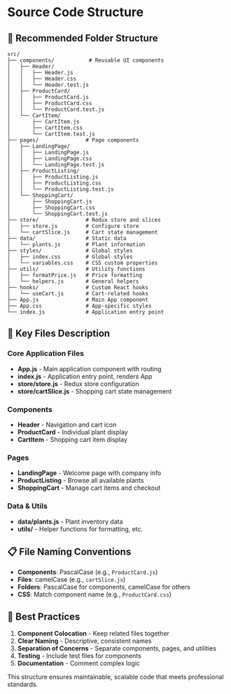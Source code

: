 # Source Code Structure

## 📁 Recommended Folder Structure

```
src/
├── components/           # Reusable UI components
│   ├── Header/
│   │   ├── Header.js
│   │   ├── Header.css
│   │   └── Header.test.js
│   ├── ProductCard/
│   │   ├── ProductCard.js
│   │   ├── ProductCard.css
│   │   └── ProductCard.test.js
│   └── CartItem/
│       ├── CartItem.js
│       ├── CartItem.css
│       └── CartItem.test.js
├── pages/               # Page components
│   ├── LandingPage/
│   │   ├── LandingPage.js
│   │   ├── LandingPage.css
│   │   └── LandingPage.test.js
│   ├── ProductListing/
│   │   ├── ProductListing.js
│   │   ├── ProductListing.css
│   │   └── ProductListing.test.js
│   └── ShoppingCart/
│       ├── ShoppingCart.js
│       ├── ShoppingCart.css
│       └── ShoppingCart.test.js
├── store/               # Redux store and slices
│   ├── store.js         # Configure store
│   └── cartSlice.js     # Cart state management
├── data/                # Static data
│   └── plants.js        # Plant information
├── styles/              # Global styles
│   ├── index.css        # Global styles
│   └── variables.css    # CSS custom properties
├── utils/               # Utility functions
│   ├── formatPrice.js   # Price formatting
│   └── helpers.js       # General helpers
├── hooks/               # Custom React hooks
│   └── useCart.js       # Cart-related hooks
├── App.js               # Main App component
├── App.css              # App-specific styles
└── index.js             # Application entry point
```

## 🔧 Key Files Description

### Core Application Files
- **App.js** - Main application component with routing
- **index.js** - Application entry point, renders App
- **store/store.js** - Redux store configuration
- **store/cartSlice.js** - Shopping cart state management

### Components
- **Header** - Navigation and cart icon
- **ProductCard** - Individual plant display
- **CartItem** - Shopping cart item display

### Pages
- **LandingPage** - Welcome page with company info
- **ProductListing** - Browse all available plants
- **ShoppingCart** - Manage cart items and checkout

### Data & Utils
- **data/plants.js** - Plant inventory data
- **utils/** - Helper functions for formatting, etc.

## 📋 File Naming Conventions

- **Components**: PascalCase (e.g., `ProductCard.js`)
- **Files**: camelCase (e.g., `cartSlice.js`)
- **Folders**: PascalCase for components, camelCase for others
- **CSS**: Match component name (e.g., `ProductCard.css`)

## 🎯 Best Practices

1. **Component Colocation** - Keep related files together
2. **Clear Naming** - Descriptive, consistent names
3. **Separation of Concerns** - Separate components, pages, and utilities
4. **Testing** - Include test files for components
5. **Documentation** - Comment complex logic

This structure ensures maintainable, scalable code that meets professional standards.
